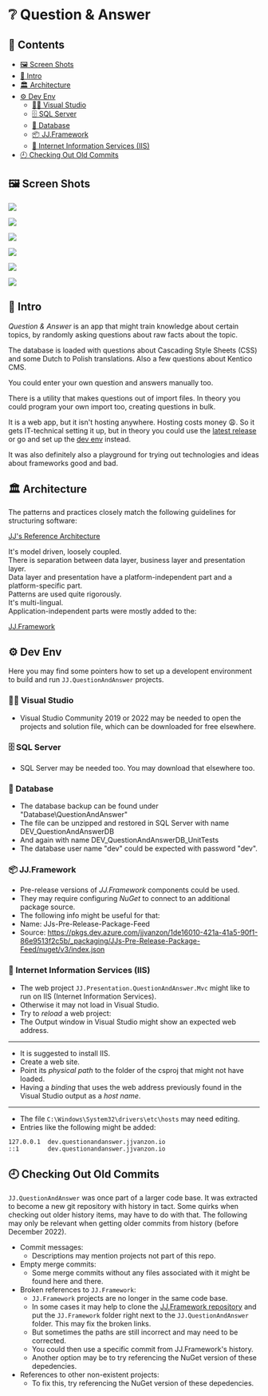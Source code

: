 ❔ Question & Answer
====================

<h2>📔 Contents</h2>

- [🖼 Screen Shots](#-screen-shots)
- [👋 Intro](#-intro)
- [🏛 Architecture](#-architecture)
- [⚙ Dev Env](#-dev-env)
    - [👨‍💻 Visual Studio](#-visual-studio)
    - [🗄 SQL Server](#-sql-server)
    - [📀 Database](#-database)
    - [📦 JJ.Framework](#-jjframework)
    - [📡 Internet Information Services (IIS)](#-internet-information-services-iis)
- [🕘 Checking Out Old Commits](#-checking-out-old-commits)

🖼 Screen Shots
---------------

![](Resources/screen-shot-random-question.png)

![](Resources/screen-shot-multi-language.png)

![](Resources/screen-shot-category-selection.png)

![](Resources/screen-shot-question-list.png)

![](Resources/screen-shot-question-detail.png)

![](Resources/screen-shot-question-edit.png)

👋 Intro
--------

*Question & Answer* is an app that might train knowledge about certain topics, by randomly asking questions about raw facts about the topic.

The database is loaded with questions about Cascading Style Sheets (CSS) and some Dutch to Polish translations. Also a few questions about Kentico CMS.

You could enter your own question and answers manually too.

There is a utility that makes questions out of import files. In theory you could program your own import too, creating questions in bulk.

It is a web app, but it isn't hosting anywhere. Hosting costs money 😩. So it gets IT-technical setting it up, but in theory you could use the [latest release](https://github.com/jjvanzon/JJ.QuestionAndAnswer/releases/) or go and set up the [dev env](#-dev-env) instead.

It was also definitely also a playground for trying out technologies and ideas about frameworks good and bad.

🏛 Architecture
---------------

The patterns and practices closely match the following guidelines for structuring software:

[JJ's Reference Architecture](https://github.com/jjvanzon/JJs-Reference-Architecture)

It's model driven, loosely coupled.  
There is separation between data layer, business layer and presentation layer.  
Data layer and presentation have a platform-independent part and a platform-specific part.  
Patterns are used quite rigorously.  
It's multi-lingual.  
Application-independent parts were mostly added to the:

[JJ.Framework](https://github.com/jjvanzon/JJ.Framework)

⚙ Dev Env
-----------

Here you may find some pointers how to set up a developent environment to build and run `JJ.QuestionAndAnswer` projects.

### 👨‍💻 Visual Studio

- Visual Studio Community 2019 or 2022 may be needed to open the projects and solution file, which can be downloaded for free elsewhere.

### 🗄 SQL Server

- SQL Server may be needed too. You may download that elsewhere too.

### 📀 Database

- The database backup can be found under "Database\QuestionAndAnswer"
- The file can be unzipped and restored in SQL Server with name DEV_QuestionAndAnswerDB
- And again with name DEV_QuestionAndAnswerDB_UnitTests
- The database user name "dev" could be expected with password "dev".

### 📦 JJ.Framework

- Pre-release versions of *JJ.Framework* components could be used.
- They may require configuring *NuGet* to connect to an additional package source.
- The following info might be useful for that:
- Name: JJs-Pre-Release-Package-Feed
- Source: https://pkgs.dev.azure.com/jjvanzon/1de16010-421a-41a5-90f1-86e9513f2c5b/_packaging/JJs-Pre-Release-Package-Feed/nuget/v3/index.json

### 📡 Internet Information Services (IIS)

- The web project `JJ.Presentation.QuestionAndAnswer.Mvc` might like to run on IIS (Internet Information Services).
- Otherwise it may not load in Visual Studio.
- Try to *reload* a web project:
- The Output window in Visual Studio might show an expected web address.

<hr />

- It is suggested to install IIS.
- Create a web site.
- Point its *physical path* to the folder of the csproj that might not have loaded.
- Having a *binding* that uses the web address previously found in the Visual Studio output as a *host name*.

<hr />

- The file `C:\Windows\System32\drivers\etc\hosts` may need editing.
- Entries like the following might be added:

```
127.0.0.1  dev.questionandanswer.jjvanzon.io
::1        dev.questionandanswer.jjvanzon.io
```

🕘 Checking Out Old Commits
----------------------------

`JJ.QuestionAndAnswer` was once part of a larger code base. It was extracted to become a new git repository with history in tact. Some quirks when checking out older history items, may have to do with that. The following may only be relevant when getting older commits from history (before December 2022).

- Commit messages:
    - Descriptions may mention projects not part of this repo.
- Empty merge commits:
    - Some merge commits without any files associated with it might be found here and there.
- Broken references to `JJ.Framework`:
    - `JJ.Framework` projects are no longer in the same code base.
    - In some cases it may help to clone the [JJ.Framework repository](https://github.com/jjvanzon/JJ.Framework) and put the `JJ.Framework` folder right next to the `JJ.QuestionAndAnswer` folder. This may fix the broken links.
    - But sometimes the paths are still incorrect and may need to be corrected.
    - You could then use a specific commit from JJ.Framework's history.
    - Another option may be to try referencing the NuGet version of these depedencies.
- References to other non-existent projects:
    - To fix this, try referencing the NuGet version of these depedencies.
